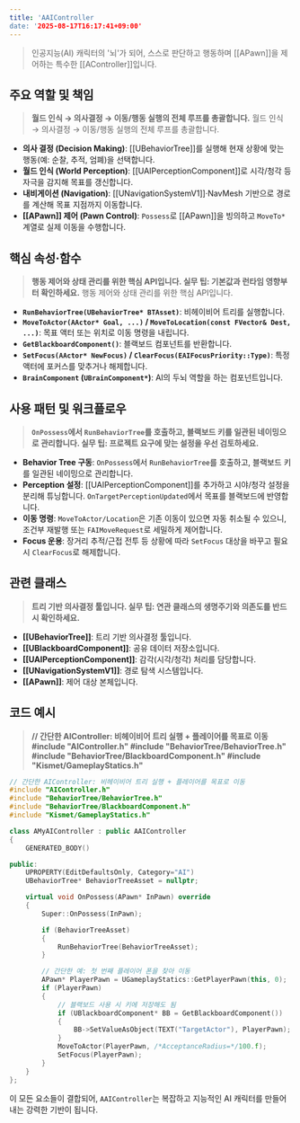 ```yaml
---
title: 'AAIController
date: '2025-08-17T16:17:41+09:00'
---
```



> 인공지능(AI) 캐릭터의 '뇌'가 되어, 스스로 판단하고 행동하며 [[APawn]]을 제어하는 특수한 [[AController]]입니다.

## 주요 역할 및 책임
> **월드 인식 → 의사결정 → 이동/행동 실행의 전체 루프를 총괄합니다.**
월드 인식 → 의사결정 → 이동/행동 실행의 전체 루프를 총괄합니다.
* **의사 결정 (Decision Making)**:
	[[UBehaviorTree]]를 실행해 현재 상황에 맞는 행동(예: 순찰, 추적, 엄폐)을 선택합니다.
* **월드 인식 (World Perception)**:
	[[UAIPerceptionComponent]]로 시각/청각 등 자극을 감지해 목표를 갱신합니다.
* **내비게이션 (Navigation)**:
	[[UNavigationSystemV1]]·NavMesh 기반으로 경로를 계산해 목표 지점까지 이동합니다.
* **[[APawn]] 제어 (Pawn Control)**:
	`Possess`로 [[APawn]]을 빙의하고 `MoveTo*` 계열로 실제 이동을 수행합니다.

## 핵심 속성·함수
> **행동 제어와 상태 관리를 위한 핵심 API입니다. 실무 팁: 기본값과 런타임 영향부터 확인하세요.**
행동 제어와 상태 관리를 위한 핵심 API입니다.
* **`RunBehaviorTree(UBehaviorTree* BTAsset)`**:
	비헤이비어 트리를 실행합니다.
* **`MoveToActor(AActor* Goal, ...)` / `MoveToLocation(const FVector& Dest, ...)`**:
	목표 액터 또는 위치로 이동 명령을 내립니다.
* **`GetBlackboardComponent()`**:
	블랙보드 컴포넌트를 반환합니다.
* **`SetFocus(AActor* NewFocus)` / `ClearFocus(EAIFocusPriority::Type)`**:
	특정 액터에 포커스를 맞추거나 해제합니다.
* **`BrainComponent` (`UBrainComponent*`)**:
	AI의 두뇌 역할을 하는 컴포넌트입니다.

## 사용 패턴 및 워크플로우
> **`OnPossess`에서 `RunBehaviorTree`를 호출하고, 블랙보드 키를 일관된 네이밍으로 관리합니다. 실무 팁: 프로젝트 요구에 맞는 설정을 우선 검토하세요.**
* **Behavior Tree 구동**:
	`OnPossess`에서 `RunBehaviorTree`를 호출하고, 블랙보드 키를 일관된 네이밍으로 관리합니다.
* **Perception 설정**:
	[[UAIPerceptionComponent]]를 추가하고 시야/청각 설정을 분리해 튜닝합니다. `OnTargetPerceptionUpdated`에서 목표를 블랙보드에 반영합니다.
* **이동 명령**:
	`MoveToActor/Location`은 기존 이동이 있으면 자동 취소될 수 있으니, 조건부 재발행 또는 `FAIMoveRequest`로 세밀하게 제어합니다.
* **Focus 운용**:
	장거리 추적/근접 전투 등 상황에 따라 `SetFocus` 대상을 바꾸고 필요 시 `ClearFocus`로 해제합니다.

## 관련 클래스
> **트리 기반 의사결정 툴입니다. 실무 팁: 연관 클래스의 생명주기와 의존도를 반드시 확인하세요.**
* **[[UBehaviorTree]]**:
	트리 기반 의사결정 툴입니다.
* **[[UBlackboardComponent]]**:
	공유 데이터 저장소입니다.
* **[[UAIPerceptionComponent]]**:
	감각(시각/청각) 처리를 담당합니다.
* **[[UNavigationSystemV1]]**:
	경로 탐색 시스템입니다.
* **[[APawn]]**:
	제어 대상 본체입니다.

## 코드 예시
> **// 간단한 AIController: 비헤이비어 트리 실행 + 플레이어를 목표로 이동 #include "AIController.h" #include "BehaviorTree/BehaviorTree.h" #include "BehaviorTree/BlackboardComponent.h" #include "Kismet/GameplayStatics.h"**
```cpp
// 간단한 AIController: 비헤이비어 트리 실행 + 플레이어를 목표로 이동
#include "AIController.h"
#include "BehaviorTree/BehaviorTree.h"
#include "BehaviorTree/BlackboardComponent.h"
#include "Kismet/GameplayStatics.h"

class AMyAIController : public AAIController
{
    GENERATED_BODY()

public:
    UPROPERTY(EditDefaultsOnly, Category="AI")
    UBehaviorTree* BehaviorTreeAsset = nullptr;

    virtual void OnPossess(APawn* InPawn) override
    {
        Super::OnPossess(InPawn);

        if (BehaviorTreeAsset)
        {
            RunBehaviorTree(BehaviorTreeAsset);
        }

        // 간단한 예: 첫 번째 플레이어 폰을 찾아 이동
        APawn* PlayerPawn = UGameplayStatics::GetPlayerPawn(this, 0);
        if (PlayerPawn)
        {
            // 블랙보드 사용 시 키에 저장해도 됨
            if (UBlackboardComponent* BB = GetBlackboardComponent())
            {
                BB->SetValueAsObject(TEXT("TargetActor"), PlayerPawn);
            }
            MoveToActor(PlayerPawn, /*AcceptanceRadius=*/100.f);
            SetFocus(PlayerPawn);
        }
    }
};
```

이 모든 요소들이 결합되어, `AAIController`는 복잡하고 지능적인 AI 캐릭터를 만들어내는 강력한 기반이 됩니다.
